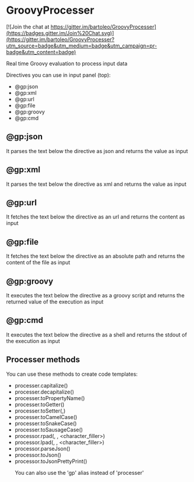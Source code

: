 # GroovyProcesser

[![Join the chat at https://gitter.im/bartoleo/GroovyProcesser](https://badges.gitter.im/Join%20Chat.svg)](https://gitter.im/bartoleo/GroovyProcesser?utm_source=badge&utm_medium=badge&utm_campaign=pr-badge&utm_content=badge)

Real time Groovy evaluation to process input data

Directives you can use in input panel (top):
- @gp:json
- @gp:xml
- @gp:url
- @gp:file
- @gp:groovy
- @gp:cmd 

@gp:json
--------
It parses the text below the directive as json and returns the value as input 

@gp:xml
--------
It parses the text below the directive as xml and returns the value as input 

@gp:url
--------
It fetches the text below the directive as an url and returns the content as input

@gp:file
--------
It fetches the text below the directive as an absolute path and returns the content of the file as input

@gp:groovy
--------
It executes the text below the directive as a groovy script and returns the returned value of the execution as input

@gp:cmd
--------
It executes the text below the directive as a shell and returns the stdout of the execution as input


Processer methods
-----------------
You can use these methods to create code templates:
- processer.capitalize(<string>)
- processer.decapitalize(<string>)
- processer.toPropertyName(<string>)
- processer.toGetter(<string>)
- processer.toSetter(<string>,<value>)
- processer.toCamelCase(<string>)
- processer.toSnakeCase(<string>)
- processer.toSausageCase(<string>)
- processor.rpad(<string>, <length>, <character_filler>)
- processor.lpad(<string>, <length>, <character_filler>)
- processor.parseJson(<string>)
- processor.toJson(<object>)
- processor.toJsonPrettyPrint(<object>)

You can also use the 'gp' alias instead of 'processer'
